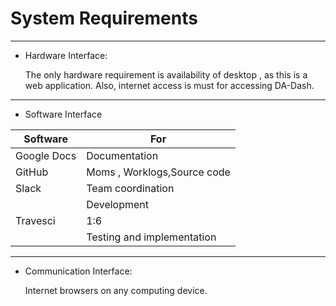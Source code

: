 # System Requirements



---


* Hardware Interface:

  The only hardware requirement is availability of desktop , as this is a web application. Also, internet access is must for accessing DA-Dash.
  

---



* Software Interface

| Software | For |
| -- | -- |
| Google Docs | Documentation |
| GitHub  | Moms , Worklogs,Source code |
| Slack | Team coordination |
|  | Development |
| Travesci | 1:6 |
|  | Testing and implementation |


---



* Communication Interface:

  Internet browsers on any computing device.
  
